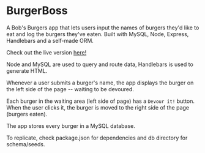 # BurgerBoss
A Bob's Burgers app that lets users input the names of burgers they'd like to eat and log the burgers they've eaten. Built with MySQL, Node, Express, Handlebars and a self-made ORM.

Check out the live version [here!](<https://floating-castle-91357.herokuapp.com/>)

Node and MySQL are used to query and route data, Handlebars is used to generate HTML.

Whenever a user submits a burger's name, the app displays the burger on the left side of the page -- waiting to be devoured.

Each burger in the waiting area (left side of page) has a `Devour it!` button. When the user clicks it, the burger is moved to the right side of the page (burgers eaten).

The app stores every burger in a MySQL database.

To replicate, check package.json for dependencies and db directory for schema/seeds.
